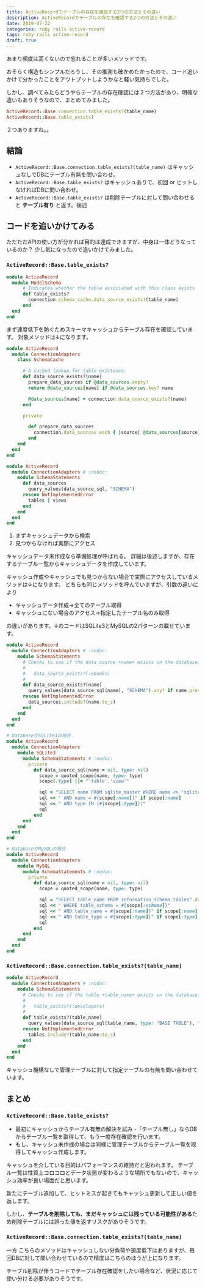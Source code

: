 ```yaml
---
title: ActiveRecordでテーブルの存在を確認する2つの方法とその違い
description: ActiveRecordでテーブルの存在を確認する2つの方法とその違い
date: 2019-07-22
categories: ruby rails active-record
tags: ruby rails active-record
draft: true
---
```

あまり頻度は高くないので忘れることが多いメソッドです。

おそらく構造もシンプルだろうし、その推測も確かめたかったので、コード追いかけて分かったことをアウトプットしようかなと軽い気持ちでした。

しかし、調べてみたらどうやらテーブルの存在確認には２つ方法があり、明確な違いもありそうなので、まとめてみました。

```ruby
ActiveRecord::Base.connection.table_exists?(table_name)
ActiveRecord::Base.table_exists?
```

２つありますね。。

## 結論

- `ActiveRecord::Base.connection.table_exists?(table_name)` はキャッシュなしでDBにテーブル有無を問い合わせ。
- `ActiveRecord::Base.table_exists?` はキャッシュありで、初回 or ヒットしなければDBに問い合わせ。
- `ActiveRecord::Base.table_exists?` は削除テーブルに対して問い合わせると **テーブル有り** と返す。後述


## コードを追いかけてみる

ただただAPIの使い方が分かれば目的は達成できますが、中身は一体どうなっているのか？
少し気になったので追いかけてみました。

### `ActiveRecord::Base.table_exists?`

```ruby
module ActiveRecord
  module ModelSchema
      # Indicates whether the table associated with this class exists
      def table_exists?
        connection.schema_cache.data_source_exists?(table_name)
      end
  end
end
```
まず速度低下を防ぐためスキーマキャッシュからテーブル存在を確認しています。
対象メソッドは↓になります。

```ruby
module ActiveRecord
  module ConnectionAdapters
    class SchemaCache

      # A cached lookup for table existence.
      def data_source_exists?(name)
        prepare_data_sources if @data_sources.empty?
        return @data_sources[name] if @data_sources.key? name

        @data_sources[name] = connection.data_source_exists?(name)
      end

      private

        def prepare_data_sources
          connection.data_sources.each { |source| @data_sources[source] = true }
        end
    end
  end
end

module ActiveRecord
  module ConnectionAdapters # :nodoc:
    module SchemaStatements
      def data_sources
        query_values(data_source_sql, "SCHEMA")
      rescue NotImplementedError
        tables | views
      end
    end
  end
end
```

1. まずキャッシュデータから検索
1. 見つからなければ実際にアクセス

キャッシュデータ未作成なら準備処理が呼ばれる。
詳細は後述しますが、存在するテーブル一覧からキャッシュデータを作成しています。


キャッシュ作成やキャッシュでも見つからない場合で実際にアクセスしているメソッドは↓になります。
どちらも同じメソッドを呼んでいますが、引数の違いにより

- キャッシュデータ作成→全てのテーブル取得
- キャッシュにない場合のアクセス→指定したテーブル名のみ取得

の違いがあります。↓のコードはSQLite3とMySQLの2パターンの載せています。

```ruby
module ActiveRecord
  module ConnectionAdapters # :nodoc:
    module SchemaStatements
      # Checks to see if the data source +name+ exists on the database.
      #
      #   data_source_exists?(:ebooks)
      #
      def data_source_exists?(name)
        query_values(data_source_sql(name), "SCHEMA").any? if name.present?
      rescue NotImplementedError
        data_sources.include?(name.to_s)
      end
    end
  end
end

# DatabaseがSQLite3の場合
module ActiveRecord
  module ConnectionAdapters
    module SQLite3
      module SchemaStatements # :nodoc:
        private
          def data_source_sql(name = nil, type: nil)
            scope = quoted_scope(name, type: type)
            scope[:type] ||= "'table','view'"

            sql = "SELECT name FROM sqlite_master WHERE name <> 'sqlite_sequence'".dup
            sql << " AND name = #{scope[:name]}" if scope[:name]
            sql << " AND type IN (#{scope[:type]})"
            sql
          end
      end
    end
  end
end

# DatabaseがMySQLの場合
module ActiveRecord
  module ConnectionAdapters
    module MySQL
      module SchemaStatements # :nodoc:
        private
          def data_source_sql(name = nil, type: nil)
            scope = quoted_scope(name, type: type)

            sql = "SELECT table_name FROM information_schema.tables".dup
            sql << " WHERE table_schema = #{scope[:schema]}"
            sql << " AND table_name = #{scope[:name]}" if scope[:name]
            sql << " AND table_type = #{scope[:type]}" if scope[:type]
            sql
          end
      end
    end
  end
end
```

### `ActiveRecord::Base.connection.table_exists?(table_name)`

```ruby
module ActiveRecord
  module ConnectionAdapters # :nodoc:
    module SchemaStatements
      # Checks to see if the table +table_name+ exists on the database.
      #
      #   table_exists?(:developers)
      #
      def table_exists?(table_name)
        query_values(data_source_sql(table_name, type: "BASE TABLE"), "SCHEMA").any? if table_name.present?
      rescue NotImplementedError
        tables.include?(table_name.to_s)
      end
    end
  end
end
```

キャッシュ機構なしで管理テーブルに対して指定テーブルの有無を問い合わせています。

## まとめ

### `ActiveRecord::Base.table_exists?`
- 最初にキャッシュからテーブル有無の解決を試み
-「テーブル無し」ならDBからテーブル一覧を取得して、もう一度存在確認を行います。
- もし、キャッシュ未作成の場合は同様に管理テーブルからテーブル一覧を取得してキャッシュ作成します。

キャッシュを介している目的はパフォーマンスの維持だと思われます。
テーブル一覧は性質上コロコロとデータ状態が変わるような場所でもないので、キャッシュ効率が良い場面だと思います。

新たにテーブル追加して、ヒットミスが起きてもキャッシュ更新して正しい値を返します。

しかし、**テーブルを削除しても、まだキャッシュには残っている可能性がある**ため削除テーブルには誤った値を返すリスクがありそうです。

### `ActiveRecord::Base.connection.table_exists?(table_name)`
一方 こちらのメソッドはキャッシュしない分負荷や速度低下はありますが、毎回DBに対して問い合わせているので精度はこちらのほうが上になります。


テーブル削除が伴うコードでテーブル存在確認をしたい場合など、状況に応じて使い分ける必要がありそうです。
